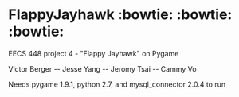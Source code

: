 # FlappyJayhawk :bowtie: :bowtie:  :bowtie:
EECS 448 project 4 - "Flappy Jayhawk" on Pygame


Victor Berger -- Jesse Yang -- Jeromy Tsai -- Cammy Vo

Needs pygame 1.9.1, python 2.7, and mysql_connector 2.0.4 to run
